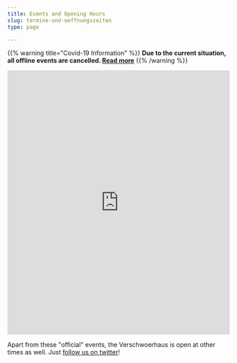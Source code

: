 ```yaml
---
title: Events and Opening Hours
slug: termine-und-oeffnungszeiten
type: page

---
```


{{% warning title="Covid-19 Information" %}}
**Due to the current situation, all offline events are cancelled. [Read more][1]**
{{% /warning %}}


<iframe style="border-width: 0;" src="https://calendar.google.com/calendar/embed?mode=AGENDA&height=600&wkst=2&bgcolor=%23FFFFFF&src=slaun4l80uh2s0ototiol4qkgo%40group.calendar.google.com&color=%23B1440E&ctz=Europe%2FBerlin" width="100%" height="600" frameborder="0" scrolling="no"></iframe>

Apart from these "official" events, the Verschwoerhaus is open at other times as well. Just [follow us on twitter][2]!

  [1]: http://verschwoerhaus.de/en/17.10.-absage-aller-veranstaltungen-wegen-infektionsgeschehen/
  [2]: https://twitter.com/verschwoerhaus

